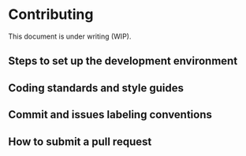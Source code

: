 # Contributing

This document is under writing (WIP).

## Steps to set up the development environment

## Coding standards and style guides

## Commit and issues labeling conventions

## How to submit a pull request

